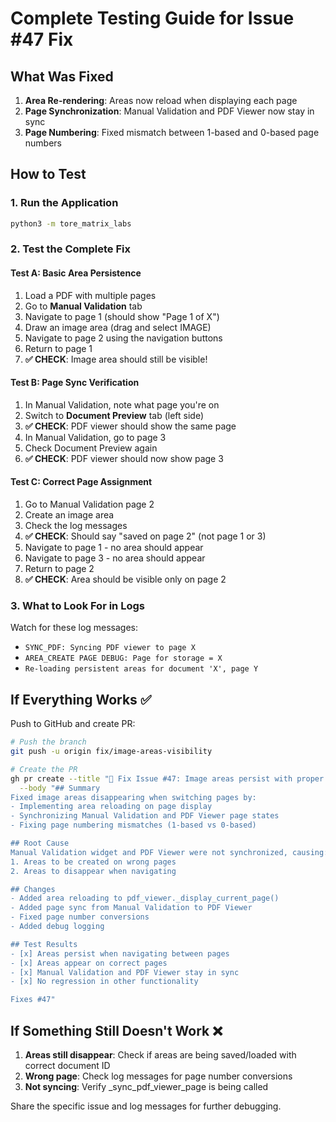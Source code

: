 # Complete Testing Guide for Issue #47 Fix

## What Was Fixed
1. **Area Re-rendering**: Areas now reload when displaying each page
2. **Page Synchronization**: Manual Validation and PDF Viewer now stay in sync
3. **Page Numbering**: Fixed mismatch between 1-based and 0-based page numbers

## How to Test

### 1. Run the Application
```bash
python3 -m tore_matrix_labs
```

### 2. Test the Complete Fix

#### Test A: Basic Area Persistence
1. Load a PDF with multiple pages
2. Go to **Manual Validation** tab
3. Navigate to page 1 (should show "Page 1 of X")
4. Draw an image area (drag and select IMAGE)
5. Navigate to page 2 using the navigation buttons
6. Return to page 1
7. **✅ CHECK**: Image area should still be visible!

#### Test B: Page Sync Verification
1. In Manual Validation, note what page you're on
2. Switch to **Document Preview** tab (left side)
3. **✅ CHECK**: PDF viewer should show the same page
4. In Manual Validation, go to page 3
5. Check Document Preview again
6. **✅ CHECK**: PDF viewer should now show page 3

#### Test C: Correct Page Assignment
1. Go to Manual Validation page 2
2. Create an image area
3. Check the log messages
4. **✅ CHECK**: Should say "saved on page 2" (not page 1 or 3)
5. Navigate to page 1 - no area should appear
6. Navigate to page 3 - no area should appear
7. Return to page 2
8. **✅ CHECK**: Area should be visible only on page 2

### 3. What to Look For in Logs
Watch for these log messages:
- `SYNC_PDF: Syncing PDF viewer to page X`
- `AREA_CREATE PAGE DEBUG: Page for storage = X`
- `Re-loading persistent areas for document 'X', page Y`

## If Everything Works ✅

Push to GitHub and create PR:
```bash
# Push the branch
git push -u origin fix/image-areas-visibility

# Create the PR
gh pr create --title "🐛 Fix Issue #47: Image areas persist with proper page sync" \
  --body "## Summary
Fixed image areas disappearing when switching pages by:
- Implementing area reloading on page display
- Synchronizing Manual Validation and PDF Viewer page states
- Fixing page numbering mismatches (1-based vs 0-based)

## Root Cause
Manual Validation widget and PDF Viewer were not synchronized, causing:
1. Areas to be created on wrong pages
2. Areas to disappear when navigating

## Changes
- Added area reloading to pdf_viewer._display_current_page()
- Added page sync from Manual Validation to PDF Viewer
- Fixed page number conversions
- Added debug logging

## Test Results
- [x] Areas persist when navigating between pages
- [x] Areas appear on correct pages
- [x] Manual Validation and PDF Viewer stay in sync
- [x] No regression in other functionality

Fixes #47"
```

## If Something Still Doesn't Work ❌

1. **Areas still disappear**: Check if areas are being saved/loaded with correct document ID
2. **Wrong page**: Check log messages for page number conversions
3. **Not syncing**: Verify _sync_pdf_viewer_page is being called

Share the specific issue and log messages for further debugging.